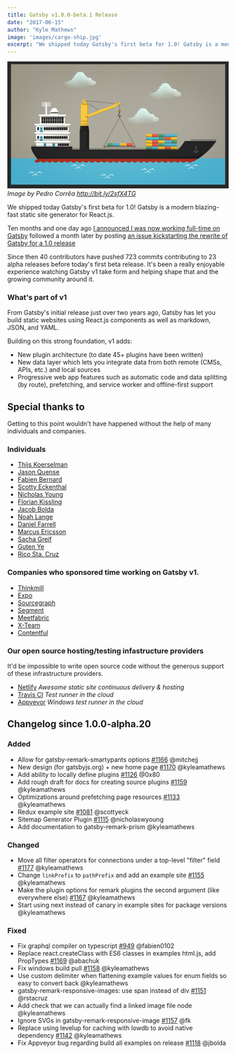 ```yaml
---
title: Gatsby v1.0.0-beta.1 Release
date: "2017-06-15"
author: "Kyle Mathews"
image: 'images/cargo-ship.jpg'
excerpt: "We shipped today Gatsby's first beta for 1.0! Gatsby is a modern blazing-fast static site generator for React.js..."
---
```


![Container ship loading containers](images/cargo-ship.jpg)*Image by Pedro Corrêa http://bit.ly/2sfX4TG*

We shipped today Gatsby's first beta for 1.0! Gatsby is a modern blazing-fast static
site generator for React.js.

Ten months and one day ago [I announced I was now working full-time on
Gatsby](https://www.bricolage.io/gatsby-open-source-work/) followed a month
later by posting [an issue kickstarting the rewrite of Gatsby for a 1.0
release](https://github.com/gatsbyjs/gatsby/issues/419)

Since then 40 contributors have pushed 723 commits contributing to 23 alpha releases
before today's first beta release. It's been a really enjoyable experience watching
Gatsby v1 take form and helping shape that and the growing community around it.

### What's part of v1

From Gatsby's initial release just over two years ago, Gatsby has let you build
static websites using React.js components as well as markdown, JSON,
and YAML.

Building on this strong foundation, v1 adds:

* New plugin architecture (to date 45+ plugins have been written)
* New data layer which lets you integrate data from both remote (CMSs, APIs, etc.) and local sources
* Progressive web app features such as automatic code and data splitting (by route), prefetching, and service worker and offline-first support

## Special thanks to

Getting to this point wouldn't have happened without the help of many individuals
and companies.

### Individuals
* [Thijs Koerselman](https://github.com/0x80)
* [Jason Quense](https://github.com/jquense)
* [Fabien Bernard](https://github.com/fabien0102)
* [Scotty Eckenthal](https://github.com/scottyeck)
* [Nicholas Young](https://github.com/nicholaswyoung)
* [Florian Kissling](https://github.com/fk)
* [Jacob Bolda](https://github.com/jbolda)
* [Noah Lange](https://github.com/noahlange)
* [Daniel Farrell](https://github.com/danielfarrell)
* [Marcus Ericsson](https://github.com/mericsson)
* [Sacha Greif](https://github.com/SachaG)
* [Guten Ye](https://github.com/gutenye)
* [Rico Sta. Cruz](https://github.com/rstacruz)

### Companies who sponsored time working on Gatsby v1.

* [Thinkmill](https://www.thinkmill.com.au/)
* [Expo](https://expo.io/)
* [Sourcegraph](https://about.sourcegraph.com/)
* [Segment](https://segment.com)
* [Meetfabric](https://meetfabric.com/)
* [X-Team](https://x-team.com/)
* [Contentful](https://www.contentful.com/)

### Our open source hosting/testing infastructure providers

It'd be impossible to write open source code without the generous support
of these infrastructure providers.

* [Netlify](https://www.netlify.com/) *Awesome static site continuous delivery & hosting*
* [Travis CI](travis-ci.org) *Test runner in the cloud*
* [Appveyor](https://www.appveyor.com/) *Windows test runner in the cloud*

## Changelog since 1.0.0-alpha.20

### Added
* Allow for gatsby-remark-smartypants options [#1166](https://github.com/gatsbyjs/pull/1166) @mitchejj
* New design (for gatsbyjs.org) + new home page [#1170](https://github.com/gatsbyjs/pull/1170) @kyleamathews
* Add ability to locally define plugins [#1126](https://github.com/gatsbyjs/pull/1126) @0x80
* Add rough draft for docs for creating source plugins [#1159](https://github.com/gatsbyjs/pull/1159) @kyleamathews
* Optimizations around prefetching page resources [#1133](https://github.com/gatsbyjs/pull/1133) @kyleamathews
* Redux example site [#1081](https://github.com/gatsbyjs/pull/1081) @scottyeck
* Sitemap Generator Plugin [#1115](https://github.com/gatsbyjs/pull/1115) @nicholaswyoung
* Add documentation to gatsby-remark-prism @kyleamathews

### Changed
* Move all filter operators for connections under a top-level "filter" field [#1177](https://github.com/gatsbyjs/pull/1177) @kyleamathews
* Change `linkPrefix` to `pathPrefix` and add an example site [#1155](https://github.com/gatsbyjs/pull/1155) @kyleamathews
* Make the plugin options for remark plugins the second argument (like everywhere else) [#1167](https://github.com/gatsbyjs/pull/1167) @kyleamathews
* Start using next instead of canary in example sites for package versions @kyleamathews

### Fixed
* Fix graphql compiler on typescript [#949](https://github.com/gatsbyjs/pull/949) @fabien0102
* Replace react.createClass with ES6 classes in examples html.js, add PropTypes [#1169](https://github.com/gatsbyjs/pull/1169) @abachuk
* Fix windows build pull [#1158](https://github.com/gatsbyjs/pull/1158) @kyleamathews
* Use custom delimiter when flattening example values for enum fields so easy to convert back @kyleamathews
* gatsby-remark-responsive-images: use span instead of div [#1151](https://github.com/gatsbyjs/pull/1151) @rstacruz
* Add check that we can actually find a linked image file node @kyleamathews
* Ignore SVGs in gatsby-remark-responsive-image [#1157](https://github.com/gatsbyjs/pull/1157) @fk
* Replace using levelup for caching with lowdb to avoid native dependency [#1142](https://github.com/gatsbyjs/pull/1142) @kyleamathews
* Fix Appveyor bug regarding build all examples on release [#1118](https://github.com/gatsbyjs/pull/1118) @jbolda


